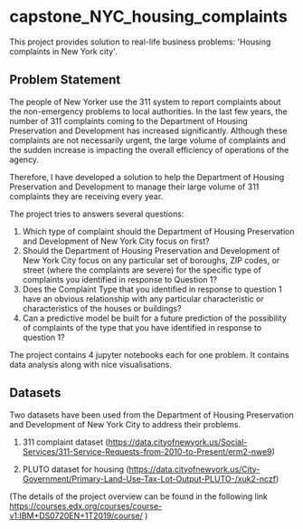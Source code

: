 # capstone_NYC_housing_complaints
This project provides solution to real-life business problems: 'Housing complaints in New York city'.


## Problem Statement
The people of New Yorker use the 311 system to report complaints about the non-emergency problems to local authorities. 
In the last few years, the number of 311 complaints coming to the Department of Housing Preservation and Development has increased significantly. Although these complaints are not necessarily urgent, the large volume of complaints and the sudden increase is impacting the overall efficiency of operations of the agency.

Therefore, I have developed a solution to help the Department of Housing Preservation and Development to manage their large volume of 311 complaints they are receiving every year.

The project tries to answers several questions:

1. Which type of complaint should the Department of Housing Preservation and Development of New York City focus on first?
2. Should the Department of Housing Preservation and Development of New York City focus on any particular set of boroughs, ZIP codes, or street (where the complaints are severe) for the specific type of complaints you identified in response to Question 1?
3. Does the Complaint Type that you identified in response to question 1 have an obvious relationship with any particular characteristic or characteristics of the houses or buildings?
4. Can a predictive model be built for a future prediction of the possibility of complaints of the type that you have identified in response to question 1?

The project contains 4 jupyter notebooks each for one problem. It contains data analysis along with nice visualisations. 

## Datasets

Two datasets have been used from the Department of Housing Preservation and Development of New York City to address their problems.

1. 311 complaint dataset (https://data.cityofnewyork.us/Social-Services/311-Service-Requests-from-2010-to-Present/erm2-nwe9)

2. PLUTO dataset for housing (https://data.cityofnewyork.us/City-Government/Primary-Land-Use-Tax-Lot-Output-PLUTO-/xuk2-nczf)


(The details of the project overview can be found in the following link https://courses.edx.org/courses/course-v1:IBM+DS0720EN+1T2019/course/ )
